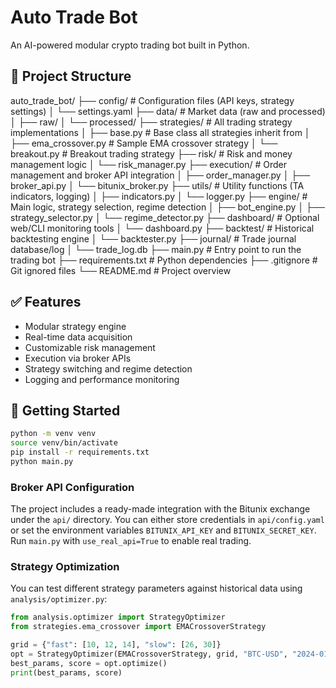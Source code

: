 # Auto Trade Bot

An AI-powered modular crypto trading bot built in Python.

## 📁 Project Structure

auto_trade_bot/
├── config/ # Configuration files (API keys, strategy settings)
│ └── settings.yaml
├── data/ # Market data (raw and processed)
│ ├── raw/
│ └── processed/
├── strategies/ # All trading strategy implementations
│ ├── base.py # Base class all strategies inherit from
│ ├── ema_crossover.py # Sample EMA crossover strategy
│ └── breakout.py # Breakout trading strategy
├── risk/ # Risk and money management logic
│ └── risk_manager.py
├── execution/ # Order management and broker API integration
│ ├── order_manager.py
│ ├── broker_api.py
│ └── bitunix_broker.py
├── utils/ # Utility functions (TA indicators, logging)
│ ├── indicators.py
│ └── logger.py
├── engine/ # Main logic, strategy selection, regime detection
│ ├── bot_engine.py
│ ├── strategy_selector.py
│ └── regime_detector.py
├── dashboard/ # Optional web/CLI monitoring tools
│ └── dashboard.py
├── backtest/ # Historical backtesting engine
│ └── backtester.py
├── journal/ # Trade journal database/log
│ └── trade_log.db
├── main.py # Entry point to run the trading bot
├── requirements.txt # Python dependencies
├── .gitignore # Git ignored files
└── README.md # Project overview



## ✅ Features

- Modular strategy engine
- Real-time data acquisition
- Customizable risk management
- Execution via broker APIs
- Strategy switching and regime detection
- Logging and performance monitoring

## 🚀 Getting Started

```bash
python -m venv venv
source venv/bin/activate
pip install -r requirements.txt
python main.py
```

### Broker API Configuration

The project includes a ready-made integration with the Bitunix exchange under the `api/` directory. You can either store credentials in `api/config.yaml` or set the environment variables `BITUNIX_API_KEY` and `BITUNIX_SECRET_KEY`. Run `main.py` with `use_real_api=True` to enable real trading.

### Strategy Optimization

You can test different strategy parameters against historical data using `analysis/optimizer.py`:

```python
from analysis.optimizer import StrategyOptimizer
from strategies.ema_crossover import EMACrossoverStrategy

grid = {"fast": [10, 12, 14], "slow": [26, 30]}
opt = StrategyOptimizer(EMACrossoverStrategy, grid, "BTC-USD", "2024-01-01", "2024-06-30")
best_params, score = opt.optimize()
print(best_params, score)
```
